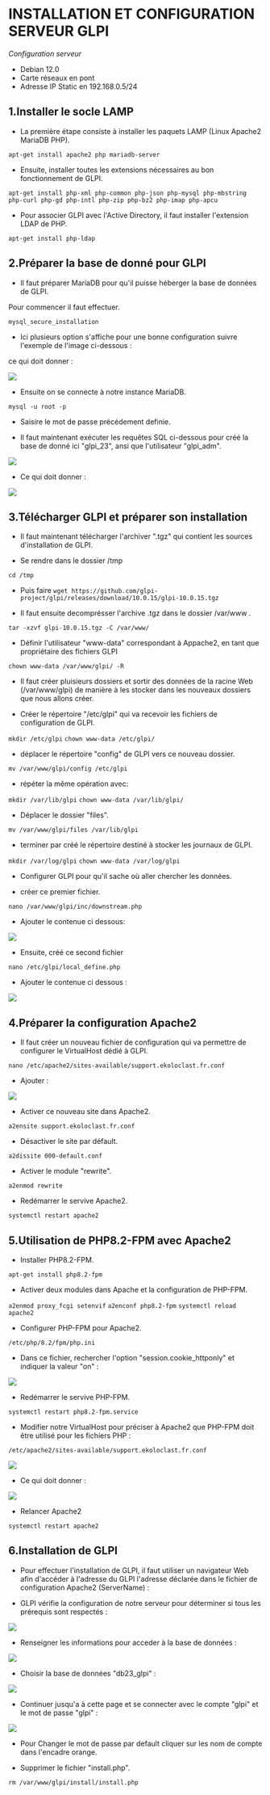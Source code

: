 # INSTALLATION ET CONFIGURATION SERVEUR GLPI
    
*Configuration serveur*
    
- Debian 12.0
- Carte réseaux en pont 
- Adresse IP Static en 192.168.0.5/24
    

## 1.Installer le socle LAMP
    
- La première étape consiste à installer les paquets LAMP (Linux Apache2 MariaDB PHP).
    
```apt-get install apache2 php mariadb-server```
    
    
- Ensuite, installer toutes les extensions nécessaires au bon fonctionnement de GLPI.
    
```apt-get install php-xml php-common php-json php-mysql php-mbstring php-curl php-gd php-intl php-zip php-bz2 php-imap php-apcu```
    
    
- Pour associer GLPI avec l'Active Directory, il faut installer l'extension LDAP de PHP.
    
```apt-get install php-ldap```
    
    
    
## 2.Préparer la base de donné pour GLPI
    
- Il faut préparer MariaDB pour qu'il puisse héberger la base de données de GLPI.
    
Pour commencer il faut effectuer.
    
```mysql_secure_installation```
    
- Ici plusieurs option s'affiche pour une bonne configuration suivre l'exemple de l'image ci-dessous :
    
ce qui doit donner :
    
![](https://github.com/WildCodeSchool/TSSR-2402-P3-G3-BuildYourInfra-Ekoloclast/blob/main/S11/Ressources%20Install%20et%20configuration%20GLPI/Securiser-MariaDB-pour-GLPI.png)
    
- Ensuite on se connecte à notre instance MariaDB.
    
```mysql -u root -p```
   
- Saisire le mot de passe précédement definie.
    
- Il faut maintenant exécuter les requêtes SQL ci-dessous pour créé la base de donné ici "glpi_23", ansi que l'utilisateur "glpi_adm".
    
![](https://github.com/WildCodeSchool/TSSR-2402-P3-G3-BuildYourInfra-Ekoloclast/blob/main/S11/Ressources%20Install%20et%20configuration%20GLPI/base_de_donner.png)
    
- Ce qui doit donner :
    
![](https://github.com/WildCodeSchool/TSSR-2402-P3-G3-BuildYourInfra-Ekoloclast/blob/main/S11/Ressources%20Install%20et%20configuration%20GLPI/Creer-base-de-donnees-GLPI.png)
    
    
## 3.Télécharger GLPI et préparer son installation
    
- Il faut maintenant télécharger l'archiver ".tgz" qui contient les sources d'installation de GLPI.
    
- Se rendre dans le dossier /tmp
    
```cd /tmp```
    
- Puis faire
```wget https://github.com/glpi-project/glpi/releases/download/10.0.15/glpi-10.0.15.tgz```
    
- Il faut ensuite decomprésser l'archive .tgz dans le dossier /var/www .
    
```tar -xzvf glpi-10.0.15.tgz -C /var/www/```
    
- Définir l'utilisateur "www-data" correspondant à Appache2, en tant que propriétaire des fichiers GLPI
    
```chown www-data /var/www/glpi/ -R```
    
- Il faut créer pluisieurs dossiers et sortir des données de la racine Web (/var/www/glpi) de manière à les stocker dans les nouveaux dossiers que nous allons créer.
    
- Créer le répertoire "/etc/glpi" qui va recevoir les fichiers de configuration de GLPI.
    
```mkdir /etc/glpi```
```chown www-data /etc/glpi/```
    
- déplacer le répertoire "config" de GLPI vers ce nouveau dossier.
    
```mv /var/www/glpi/config /etc/glpi```
    
- répéter la même opération avec:
    
```mkdir /var/lib/glpi```
```chown www-data /var/lib/glpi/```
    
- Déplacer le dossier "files".
    
```mv /var/www/glpi/files /var/lib/glpi```
    
- terminer par créé le répertoire destiné à stocker les journaux de GLPI.
    
```mkdir /var/log/glpi```
```chown www-data /var/log/glpi```
    
- Configurer GLPI pour qu'il sache où aller chercher les données.
    
- créer ce premier fichier.
    
```nano /var/www/glpi/inc/downstream.php```
    
- Ajouter le contenue ci dessous:
    
![](https://github.com/WildCodeSchool/TSSR-2402-P3-G3-BuildYourInfra-Ekoloclast/blob/main/S11/Ressources%20Install%20et%20configuration%20GLPI/Capture%20d%E2%80%99e%CC%81cran%202024-05-23%20a%CC%80%2013.36.26.png)
    
- Ensuite, créé ce second fichier
    
```nano /etc/glpi/local_define.php```
    
- Ajouter le contenue ci dessous :
    
![](https://github.com/WildCodeSchool/TSSR-2402-P3-G3-BuildYourInfra-Ekoloclast/blob/main/S11/Ressources%20Install%20et%20configuration%20GLPI/Fichier_php2.png)
    
    
## 4.Préparer la configuration Apache2
    
- Il faut créer un nouveau fichier de configuration qui va permettre de configurer le VirtualHost dédié à GLPI.
    
```nano /etc/apache2/sites-available/support.ekoloclast.fr.conf```
    
- Ajouter :
    
![](https://github.com/WildCodeSchool/TSSR-2402-P3-G3-BuildYourInfra-Ekoloclast/blob/main/S11/Ressources%20Install%20et%20configuration%20GLPI/Edition_fichier_virtualhost.png)
    
- Activer ce nouveau site dans Apache2.
    
```a2ensite support.ekoloclast.fr.conf```
    
- Désactiver le site par défault.
    
```a2dissite 000-default.conf```
    
- Activer le module "rewrite".
    
```a2enmod rewrite```
    
- Redémarrer le servive Apache2.
    
```systemctl restart apache2```
    
    
## 5.Utilisation de PHP8.2-FPM avec Apache2
    
- Installer PHP8.2-FPM.
    
```apt-get install php8.2-fpm```
    
- Activer deux modules dans Apache et la configuration de PHP-FPM.
    
```a2enmod proxy_fcgi setenvif```
```a2enconf php8.2-fpm```
```systemctl reload apache2```
    
- Configurer PHP-FPM pour Apache2.
    
```/etc/php/8.2/fpm/php.ini```
    
- Dans ce fichier, rechercher l'option "session.cookie_httponly" et indiquer la valeur "on" :
    
![](https://github.com/WildCodeSchool/TSSR-2402-P3-G3-BuildYourInfra-Ekoloclast/blob/main/S11/Ressources%20Install%20et%20configuration%20GLPI/Cookie.png)
    
- Redémarrer le servive PHP-FPM.
    
```systemctl restart php8.2-fpm.service```
    
- Modifier notre VirtualHost pour préciser à Apache2 que PHP-FPM doit être utilisé pour les fichiers PHP :
    
```/etc/apache2/sites-available/support.ekoloclast.fr.conf```
    
![](https://github.com/WildCodeSchool/TSSR-2402-P3-G3-BuildYourInfra-Ekoloclast/blob/main/S11/Ressources%20Install%20et%20configuration%20GLPI/Cookie.png)
    
- Ce qui doit donner :
    
![](https://github.com/WildCodeSchool/TSSR-2402-P3-G3-BuildYourInfra-Ekoloclast/blob/main/S11/Ressources%20Install%20et%20configuration%20GLPI/Apache2-et-PHP-FPM-Exemple.png)
    
- Relancer Apache2
    
```systemctl restart apache2```
    
    
## 6.Installation de GLPI
    
- Pour effectuer l'installation de GLPI, il faut utiliser un navigateur Web afin d'accéder à l'adresse du GLPI l'adresse déclarée dans le fichier de configuration Apache2 (ServerName) :
    
- GLPI vérifie la configuration de notre serveur pour déterminer si tous les prérequis sont respectés :
    
![](https://github.com/WildCodeSchool/TSSR-2402-P3-G3-BuildYourInfra-Ekoloclast/blob/main/S11/Ressources%20Install%20et%20configuration%20GLPI/Installation-de-GLPI-Etape-3.png)
    
- Renseigner les informations pour acceder à la base de données :
    
![](https://github.com/WildCodeSchool/TSSR-2402-P3-G3-BuildYourInfra-Ekoloclast/blob/main/S11/Ressources%20Install%20et%20configuration%20GLPI/Installation-de-GLPI-Etape-4.png)
    
- Choisir la base de données "db23_glpi" :
    
![](https://github.com/WildCodeSchool/TSSR-2402-P3-G3-BuildYourInfra-Ekoloclast/blob/main/S11/Ressources%20Install%20et%20configuration%20GLPI/Installation-de-GLPI-Etape-5.png)
    
- Continuer jusqu'a à cette page et se connecter avec le compte "glpi" et le mot de passe "glpi" :
    
![](https://github.com/WildCodeSchool/TSSR-2402-P3-G3-BuildYourInfra-Ekoloclast/blob/main/S11/Ressources%20Install%20et%20configuration%20GLPI/Installation-de-GLPI-Etape-9.png)
    
- Pour Changer le mot de passe par default cliquer sur les nom de compte dans l'encadre orange.
    
- Supprimer le fichier "install.php".
    
```rm /var/www/glpi/install/install.php```
